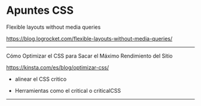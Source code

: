 # Apuntes CSS

Flexible layouts without media queries

https://blog.logrocket.com/flexible-layouts-without-media-queries/

___

Cómo Optimizar el CSS para Sacar el Máximo Rendimiento del Sitio

https://kinsta.com/es/blog/optimizar-css/


- alinear el CSS critico

- Herramientas como el critical o criticalCSS

___